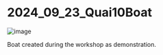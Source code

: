 # 2024_09_23_Quai10Boat

![image](https://github.com/user-attachments/assets/645715de-09e5-4b2d-86fc-ae68a8c562af)

Boat created during the workshop as demonstration.
